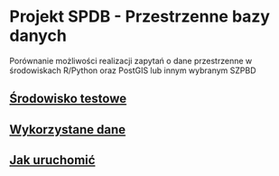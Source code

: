 # Projekt SPDB - Przestrzenne bazy danych
Porównanie możliwości realizacji zapytań o dane przestrzenne w środowiskach R/Python oraz PostGIS lub
innym wybranym SZPBD

## [Środowisko testowe](./docs/environment.md)

## [Wykorzystane dane](./docs/data.md)

## [Jak uruchomić](./docs/how-to.md)

